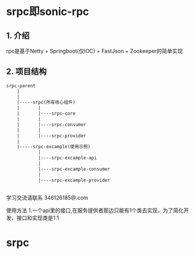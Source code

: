 # srpc即sonic-rpc
## 1. 介绍 
rpc是基于Netty + Springboot(仅IOC) + FastJson + Zookeeper的简单实现

## 2. 项目结构
``` xml
srpc-parent
    |
    |
    |-----srpc(所有核心组件)
    |		|
    |		|----srpc-core
    |		|
    |		|----srpc-consumer
    |		|
    |		|----srpc-provider
    |
    |-----srpc-excample(使用示例)
    		|
    		|----srpc-excample-api
    		|
    		|----srpc-excample-consumer
    		|	
    		|----srpc-excample-provider
    
```



学习交流请联系 346126185@.com

使用方法
1.一个api里的接口,在服务提供者那边只能有1个类去实现，为了简化开发，接口和实现类是1:1

# srpc
